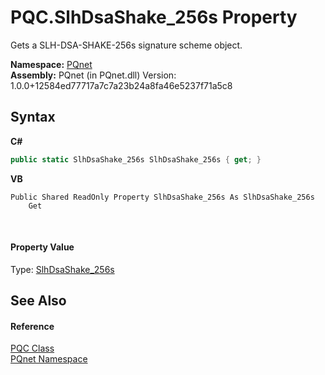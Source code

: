 # PQC.SlhDsaShake_256s Property 
 

Gets a SLH-DSA-SHAKE-256s signature scheme object.

**Namespace:**&nbsp;<a href="fc4f881f-e121-9cf0-ed49-65bf6b5a005d.md">PQnet</a><br />**Assembly:**&nbsp;PQnet (in PQnet.dll) Version: 1.0.0+12584ed77717a7c7a23b24a8fa46e5237f71a5c8

## Syntax

**C#**<br />
``` C#
public static SlhDsaShake_256s SlhDsaShake_256s { get; }
```

**VB**<br />
``` VB
Public Shared ReadOnly Property SlhDsaShake_256s As SlhDsaShake_256s
	Get
```

<br />

#### Property Value
Type: <a href="43ffd8f2-ca35-a531-dd2b-661ecc3392dd.md">SlhDsaShake_256s</a>

## See Also


#### Reference
<a href="80837ae2-f212-0d05-93e2-94dabbb73c7f.md">PQC Class</a><br /><a href="fc4f881f-e121-9cf0-ed49-65bf6b5a005d.md">PQnet Namespace</a><br />
